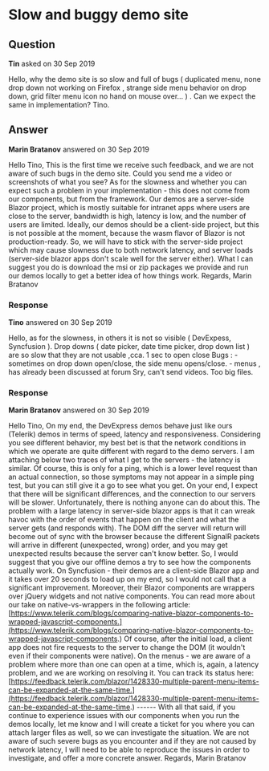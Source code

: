 # Slow and buggy demo site

## Question

**Tin** asked on 30 Sep 2019

Hello, why the demo site is so slow and full of bugs ( duplicated menu, none drop down not working on Firefox , strange side menu behavior on drop down, grid filter menu icon no hand on mouse over... ) . Can we expect the same in implementation? Tino.

## Answer

**Marin Bratanov** answered on 30 Sep 2019

Hello Tino, This is the first time we receive such feedback, and we are not aware of such bugs in the demo site. Could you send me a video or screenshots of what you see? As for the slowness and whether you can expect such a problem in your implementation - this does not come from our components, but from the framework. Our demos are a server-side Blazor project, which is mostly suitable for intranet apps where users are close to the server, bandwidth is high, latency is low, and the number of users are limited. Ideally, our demos should be a client-side project, but this is not possible at the moment, because the wasm flavor of Blazor is not production-ready. So, we will have to stick with the server-side project which may cause slowness due to both network latency, and server loads (server-side blazor apps don't scale well for the server either). What I can suggest you do is download the msi or zip packages we provide and run our demos locally to get a better idea of how things work. Regards, Marin Bratanov

### Response

**Tino** answered on 30 Sep 2019

Hello, as for the slowness, in others it is not so visible ( DevExpess, Syncfusion ). Drop downs ( date picker, date time picker, drop down list ) are so slow that they are not usable ,cca. 1 sec to open close Bugs : - sometimes on drop down open/close, the side menu opens/close. - menus , has already been discussed at forum Sry, can't send videos. Too big files.

### Response

**Marin Bratanov** answered on 30 Sep 2019

Hello Tino, On my end, the DevExpress demos behave just like ours (Telerik) demos in terms of speed, latency and responsiveness. Considering you see different behavior, my best bet is that the network conditions in which we operate are quite different with regard to the demo servers. I am attaching below two traces of what I get to the servers - the latency is similar. Of course, this is only for a ping, which is a lower level request than an actual connection, so those symptoms may not appear in a simple ping test, but you can still give it a go to see what you get. On your end, I expect that there will be significant differences, and the connection to our servers will be slower. Unfortunately, there is nothing anyone can do about this. The problem with a large latency in server-side blazor apps is that it can wreak havoc with the order of events that happen on the client and what the server gets (and responds with). The DOM diff the server will return will become out of sync with the browser because the different SignalR packets will arrive in different (unexpected, wrong) order, and you may get unexpected results because the server can't know better. So, I would suggest that you give our offline demos a try to see how the components actually work. On Syncfusion - their demos are a client-side Blazor app and it takes over 20 seconds to load up on my end, so I would not call that a significant improvement. Moreover, their Blazor components are wrappers over jQuery widgets and not native components. You can read more about our take on native-vs-wrappers in the following article: [https://www.telerik.com/blogs/comparing-native-blazor-components-to-wrapped-javascript-components.](https://www.telerik.com/blogs/comparing-native-blazor-components-to-wrapped-javascript-components.) Of course, after the initial load, a client app does not fire requests to the server to change the DOM (it wouldn't even if their components were native). On the menus - we are aware of a problem where more than one can open at a time, which is, again, a latency problem, and we are working on resolving it. You can track its status here: [https://feedback.telerik.com/blazor/1428330-multiple-parent-menu-items-can-be-expanded-at-the-same-time.](https://feedback.telerik.com/blazor/1428330-multiple-parent-menu-items-can-be-expanded-at-the-same-time.) ------ With all that said, if you continue to experience issues with our components when you run the demos locally, let me know and I will create a ticket for you where you can attach larger files as well, so we can investigate the situation. We are not aware of such severe bugs as you encounter and if they are not caused by network latency, I will need to be able to reproduce the issues in order to investigate, and offer a more concrete answer. Regards, Marin Bratanov

